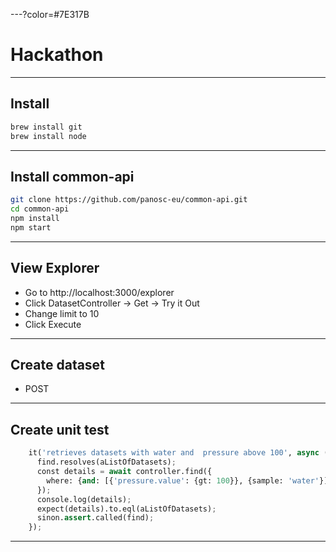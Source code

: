 ---?color=#7E317B

# Hackathon

---

## Install

```bash
brew install git
brew install node
```

---

## Install common-api

```bash
git clone https://github.com/panosc-eu/common-api.git
cd common-api
npm install
npm start
```

---

## View Explorer

- Go to
  http://localhost:3000/explorer
- Click DatasetController -> Get -> Try it Out
- Change limit to 10
- Click Execute

---

## Create dataset

* POST
---

## Create unit test


```python
    it('retrieves datasets with water and  pressure above 100', async () => {
      find.resolves(aListOfDatasets);
      const details = await controller.find({
        where: {and: [{'pressure.value': {gt: 100}}, {sample: 'water'}]},
      });
      console.log(details);
      expect(details).to.eql(aListOfDatasets);
      sinon.assert.called(find);
    });
```
---